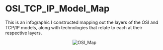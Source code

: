 # OSI_TCP_IP_Model_Map
This is an infographic I constructed mapping out the layers of the OSI and TCP/IP models, along with technologies that relate to each at their respective layers. 

<p align="center">
<img src="https://imgur.com/kXaedrT.png" alt="OSI_Map"/>
</p>
